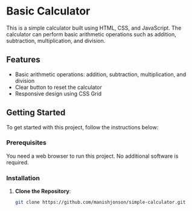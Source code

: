 # Basic Calculator

This is a simple calculator built using HTML, CSS, and JavaScript. The calculator can perform basic arithmetic operations such as addition, subtraction, multiplication, and division.

## Features

- Basic arithmetic operations: addition, subtraction, multiplication, and division
- Clear button to reset the calculator
- Responsive design using CSS Grid

## Getting Started

To get started with this project, follow the instructions below:

### Prerequisites

You need a web browser to run this project. No additional software is required.

### Installation

1. **Clone the Repository**:
   ```bash
   git clone https://github.com/manishjonson/simple-calculator.git

